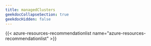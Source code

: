 ```yaml
---
title: managedClusters
geekdocCollapseSection: true
geekdocHidden: false
---
```


{{< azure-resources-recommendationlist name="azure-resources-recommendationlist" >}}

